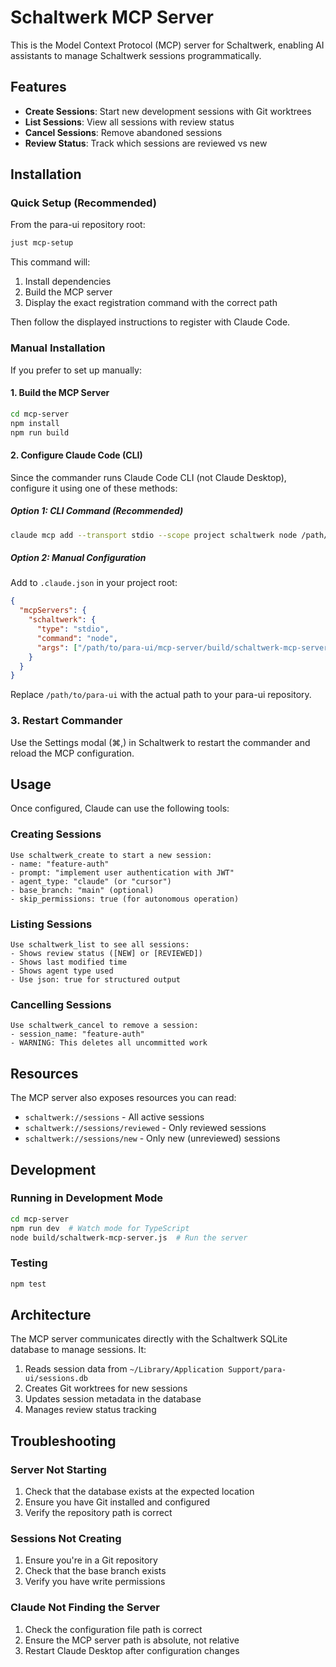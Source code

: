 # Schaltwerk MCP Server

This is the Model Context Protocol (MCP) server for Schaltwerk, enabling AI assistants to manage Schaltwerk sessions programmatically.

## Features

- **Create Sessions**: Start new development sessions with Git worktrees
- **List Sessions**: View all sessions with review status
- **Cancel Sessions**: Remove abandoned sessions
- **Review Status**: Track which sessions are reviewed vs new

## Installation

### Quick Setup (Recommended)

From the para-ui repository root:

```bash
just mcp-setup
```

This command will:
1. Install dependencies
2. Build the MCP server
3. Display the exact registration command with the correct path

Then follow the displayed instructions to register with Claude Code.

### Manual Installation

If you prefer to set up manually:

#### 1. Build the MCP Server

```bash
cd mcp-server
npm install
npm run build
```

#### 2. Configure Claude Code (CLI)

Since the commander runs Claude Code CLI (not Claude Desktop), configure it using one of these methods:

##### Option 1: CLI Command (Recommended)
```bash
claude mcp add --transport stdio --scope project schaltwerk node /path/to/para-ui/mcp-server/build/schaltwerk-mcp-server.js
```

##### Option 2: Manual Configuration
Add to `.claude.json` in your project root:

```json
{
  "mcpServers": {
    "schaltwerk": {
      "type": "stdio",
      "command": "node",
      "args": ["/path/to/para-ui/mcp-server/build/schaltwerk-mcp-server.js"]
    }
  }
}
```

Replace `/path/to/para-ui` with the actual path to your para-ui repository.

### 3. Restart Commander

Use the Settings modal (⌘,) in Schaltwerk to restart the commander and reload the MCP configuration.

## Usage

Once configured, Claude can use the following tools:

### Creating Sessions

```
Use schaltwerk_create to start a new session:
- name: "feature-auth" 
- prompt: "implement user authentication with JWT"
- agent_type: "claude" (or "cursor")
- base_branch: "main" (optional)
- skip_permissions: true (for autonomous operation)
```

### Listing Sessions

```
Use schaltwerk_list to see all sessions:
- Shows review status ([NEW] or [REVIEWED])
- Shows last modified time
- Shows agent type used
- Use json: true for structured output
```

### Cancelling Sessions

```
Use schaltwerk_cancel to remove a session:
- session_name: "feature-auth"
- WARNING: This deletes all uncommitted work
```

## Resources

The MCP server also exposes resources you can read:

- `schaltwerk://sessions` - All active sessions
- `schaltwerk://sessions/reviewed` - Only reviewed sessions
- `schaltwerk://sessions/new` - Only new (unreviewed) sessions

## Development

### Running in Development Mode

```bash
cd mcp-server
npm run dev  # Watch mode for TypeScript
node build/schaltwerk-mcp-server.js  # Run the server
```

### Testing

```bash
npm test
```

## Architecture

The MCP server communicates directly with the Schaltwerk SQLite database to manage sessions. It:

1. Reads session data from `~/Library/Application Support/para-ui/sessions.db`
2. Creates Git worktrees for new sessions
3. Updates session metadata in the database
4. Manages review status tracking

## Troubleshooting

### Server Not Starting

1. Check that the database exists at the expected location
2. Ensure you have Git installed and configured
3. Verify the repository path is correct

### Sessions Not Creating

1. Ensure you're in a Git repository
2. Check that the base branch exists
3. Verify you have write permissions

### Claude Not Finding the Server

1. Check the configuration file path is correct
2. Ensure the MCP server path is absolute, not relative
3. Restart Claude Desktop after configuration changes